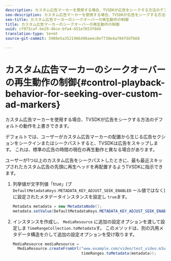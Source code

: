 ```yaml
---
description: カスタム広告マーカーを使用する場合、TVSDKが広告をシークする方法のデフォルトの動作を上書きできます。
seo-description: カスタム広告マーカーを使用する場合、TVSDKが広告をシークする方法のデフォルトの動作を上書きできます。
seo-title: カスタム広告マーカーのシークオーバーの再生動作の制御
title: カスタム広告マーカーのシークオーバーの再生動作の制御
uuid: cf973caf-be29-46ce-bfa4-651e7653f8d4
translation-type: tm+mt
source-git-commit: 5908e5a3521966496aeec0ef730e4a704fddfb68

---
```



# カスタム広告マーカーのシークオーバーの再生動作の制御{#control-playback-behavior-for-seeking-over-custom-ad-markers}

カスタム広告マーカーを使用する場合、TVSDKが広告をシークする方法のデフォルトの動作を上書きできます。

デフォルトでは、ユーザーがカスタム広告マーカーの配置から生じる広告セクションをシークインまたはシークパストすると、TVSDKは広告をスキップします。 これは、標準の広告の時間の現在の再生動作と異なる場合があります。

ユーザーが1つ以上のカスタム広告をシークパストしたときに、最も最近スキップされたカスタム広告の先頭に再生ヘッドを再配置するようTVSDKに指示できます。

1. 列挙値が文字列値「true」(ブ `DefaultMetadataKeys.METADATA_KEY_ADJUST_SEEK_ENABLED` ール値ではなく)に設定されたメタデータインスタンスを設定し `true`ます。

   ```java
   Metadata metadata = new MetadataNode(); 
   metadata.setValue(DefaultMetadataKeys.METADATA_KEY_ADJUST_SEEK_ENABLED.getValue(),"true");
   ```

1. インスタンスを作成し、 `MediaResource` に追加の設定オプションを渡して設定しま `TimeRangeCollection.toMetadata`す。 このメソッドは、別の汎用メタデータ構造を介して追加の設定オプションを受け取ります。

   ```java
   MediaResource mediaResource =  
     MediaResource.createFromUrl("www.example.com/video/test_video.m3u8", 
                                 timeRanges.toMetadata(metadata));
   ```

